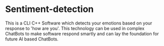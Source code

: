 # Sentiment-detection

This is a CLI C++ Software which detects your emotions based on your response to 'how are you'.
This technology can be used in complex ChatBots to make software respond smartly and can lay the
foundation for future AI based ChatBots.
